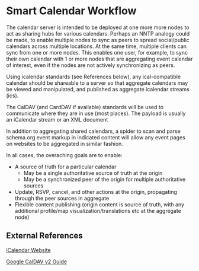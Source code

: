 <!--
 Copyright (C) 2022 Innovate for Vegas Foundation
 
 This file is part of be-smart-calendar-server-py.
 
 be-smart-calendar-server-py is free software: you can redistribute it and/or modify
 it under the terms of the GNU General Public License as published by
 the Free Software Foundation, either version 3 of the License, or
 (at your option) any later version.
 
 be-smart-calendar-server-py is distributed in the hope that it will be useful,
 but WITHOUT ANY WARRANTY; without even the implied warranty of
 MERCHANTABILITY or FITNESS FOR A PARTICULAR PURPOSE.  See the
 GNU General Public License for more details.
 
 You should have received a copy of the GNU General Public License
 along with be-smart-calendar-server-py.  If not, see <http://www.gnu.org/licenses/>.
-->

# Smart Calendar Workflow

The calendar server is intended to be deployed at one more more nodes to act as sharing hubs for various calendars. Perhaps an NNTP analogy could be made, to enable multiple nodes to sync as peers to spread social/public calendars across multiple locations. At the same time, multiple clients can sync from one or more nodes. This enables one user, for example, to sync their own calendar with 1 or more nodes that are aggregating event calendar of interest, even if the nodes are not actively synchronizing as peers.

Using icalendar standards (see References below), any ical-compatible calendar should be shareable to a server so that aggregate calendars may be viewed and manipulated, and published as aggregate icalendar streams (ics).

The CalDAV (and CardDAV if available) standards will be used to communicate where they are in use (most places). The payload is usually an iCalendar stream or an XML document

In addition to aggregating shared calendars, a spider to scan and parse schema.org event markup in indicated content will allow any event pages on websites to be aggregated in similar fashion.

In all cases, the overaching goals are to enable:

- A source of truth for a particular calendar
  - May be a single authoritative source of truth at the origin
  - May be a synchronized peer of the origin for multiple authoritative sources
- Update, RSVP, cancel, and other actions at the origin, propagating through the peer sources in aggregate
- Flexible content publishing (origin content is source of truth, with any additional profile/map visualization/translations etc at the aggregate node)

## External References

[iCalendar Website](https://icalendar.org)

[Google CalDAV v2 Guide](https://developers.google.com/calendar/caldav/v2/guide)
